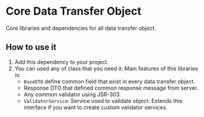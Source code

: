 # Core Data Transfer Object
Core libraries and dependencies for all data transfer object.

## How to use it
1. Add this dependency to your project.
2. You can used any of class that you need it. Main features of this libraries is:
   - `BaseDTO` define common field that exist in every data transfer object.
   - Response DTO that defined common response message from server.
   - Any common validator using JSR-303.
   - `ValidatorService`: Service used to validate object. Extends this interface if you want to create custom validator services.
